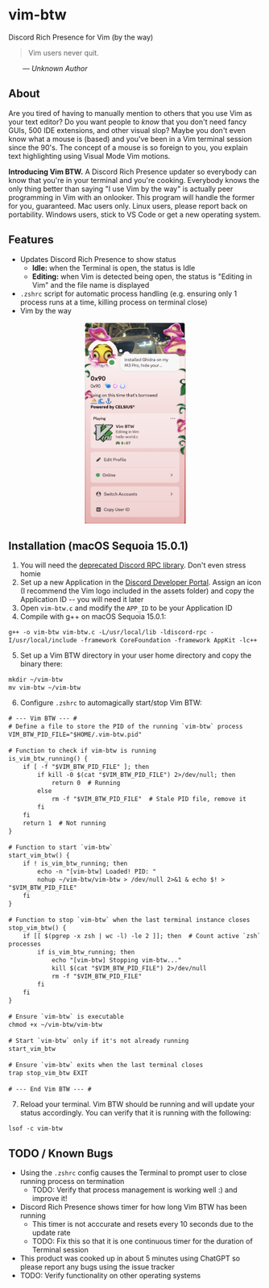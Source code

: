 # vim-btw
Discord Rich Presence for Vim (by the way)
>Vim users never quit.

&emsp;&emsp;*— Unknown Author*
## About
Are you tired of having to manually mention to others that you use Vim as your text editor?
Do you want people to *know* that you don't need fancy GUIs, 500 IDE extensions, and other visual slop?
Maybe you don't even know what a mouse is (based) and you've been in a Vim terminal session since the 90's.
The concept of a mouse is so foreign to you, you explain text highlighting using Visual Mode Vim motions.

**Introducing Vim BTW.** A Discord Rich Presence updater so everybody can know that you're in your terminal and you're cooking.
Everybody knows the only thing better than saying "I use Vim by the way" is actually peer programming in Vim with an onlooker.
This program will handle the former for you, guaranteed. Mac users only. Linux users, please report back on portability. Windows users, stick to VS Code or get a new operating system.

## Features
* Updates Discord Rich Presence to show status
    * **Idle:** when the Terminal is open, the status is Idle
    * **Editing:** when Vim is detected being open, the status is "Editing in Vim" and the file name is displayed
* `.zshrc` script for automatic process handling (e.g. ensuring only 1 process
  runs at a time, killing process on terminal close)
* Vim by the way
<p align="center">
  <img src="assets/vim-btw-demo.png" alt="Vim BTW demo" height="400" width="200"/>
</p>

## Installation (macOS Sequoia 15.0.1)
1. You will need the [deprecated Discord RPC library](https://github.com/discord/discord-rpc). Don't even stress homie
2. Set up a new Application in the [Discord Developer Portal](https://discord.com/developers/applications). Assign an icon (I recommend the Vim logo included in the assets folder) and copy the Application ID -- you will need it later
3. Open `vim-btw.c` and modify the `APP_ID` to be your Application ID
4. Compile with g++ on macOS Sequoia 15.0.1:
```
g++ -o vim-btw vim-btw.c -L/usr/local/lib -ldiscord-rpc -I/usr/local/include -framework CoreFoundation -framework AppKit -lc++
```
5. Set up a Vim BTW directory in your user home directory and copy the binary there:
```
mkdir ~/vim-btw
mv vim-btw ~/vim-btw
```
6. Configure `.zshrc` to automagically start/stop Vim BTW:
```
# --- Vim BTW --- #
# Define a file to store the PID of the running `vim-btw` process
VIM_BTW_PID_FILE="$HOME/.vim-btw.pid"

# Function to check if vim-btw is running
is_vim_btw_running() {
    if [ -f "$VIM_BTW_PID_FILE" ]; then
        if kill -0 $(cat "$VIM_BTW_PID_FILE") 2>/dev/null; then
            return 0  # Running
        else
            rm -f "$VIM_BTW_PID_FILE"  # Stale PID file, remove it
        fi
    fi
    return 1  # Not running
}

# Function to start `vim-btw`
start_vim_btw() {
    if ! is_vim_btw_running; then
        echo -n "[vim-btw] Loaded! PID: "
        nohup ~/vim-btw/vim-btw > /dev/null 2>&1 & echo $! > "$VIM_BTW_PID_FILE"
    fi
}

# Function to stop `vim-btw` when the last terminal instance closes
stop_vim_btw() {
    if [[ $(pgrep -x zsh | wc -l) -le 2 ]]; then  # Count active `zsh` processes
        if is_vim_btw_running; then
            echo "[vim-btw] Stopping vim-btw..."
            kill $(cat "$VIM_BTW_PID_FILE") 2>/dev/null
            rm -f "$VIM_BTW_PID_FILE"
        fi
    fi
}

# Ensure `vim-btw` is executable
chmod +x ~/vim-btw/vim-btw

# Start `vim-btw` only if it's not already running
start_vim_btw

# Ensure `vim-btw` exits when the last terminal closes
trap stop_vim_btw EXIT

# --- End Vim BTW --- #
```
7. Reload your terminal. Vim BTW should be running and will update your status accordingly. You can verify that it is running with the following:
```
lsof -c vim-btw
```

## TODO / Known Bugs
* Using the `.zshrc` config causes the Terminal to prompt user to close running
  process on termination
    * TODO: Verify that process management is working well :) and improve it!
* Discord Rich Presence shows timer for how long Vim BTW has been running
    * This timer is not acccurate and resets every 10 seconds due to the
      update rate 
    * TODO: Fix this so that it is one continuous timer for the duration of Terminal session
* This product was cooked up in about 5 minutes using ChatGPT so please
  report any bugs using the issue tracker
* TODO: Verify functionality on other operating systems
